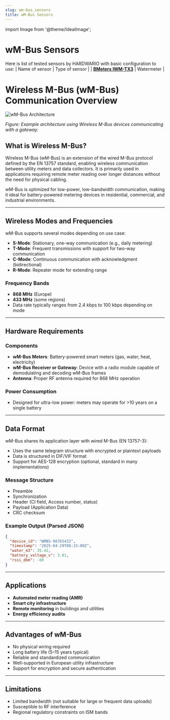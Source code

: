 ```yaml
---
slug: wm-bus_sensors
title: wM-Bus Sensors
---
```


import Image from '@theme/IdealImage';

# wM-Bus Sensors
Here is list of tested sensors by HARDWARIO with basic configuration to use:
| Name of sensor | Type of sensor |
| [**BMeters IWM-TX3**](chester/supported-sensors/wm-bus/bmeters_iwm-tx3.md) | Watermeter |












# Wireless M-Bus (wM-Bus) Communication Overview

![wM-Bus Architecture](https://upload.wikimedia.org/wikipedia/commons/thumb/a/a3/OMS_Grafik.jpg/800px-OMS_Grafik.jpg)

*Figure: Example architecture using Wireless M-Bus devices communicating with a gateway.*

## What is Wireless M-Bus?

Wireless M-Bus (wM-Bus) is an extension of the wired M-Bus protocol defined by the EN 13757 standard, enabling wireless communication between utility meters and data collectors. It is primarily used in applications requiring remote meter reading over longer distances without the need for physical cabling.

wM-Bus is optimized for low-power, low-bandwidth communication, making it ideal for battery-powered metering devices in residential, commercial, and industrial environments.

---

## Wireless Modes and Frequencies

wM-Bus supports several modes depending on use case:
- **S-Mode**: Stationary, one-way communication (e.g., daily metering)
- **T-Mode**: Frequent transmissions with support for two-way communication
- **C-Mode**: Continuous communication with acknowledgment (bidirectional)
- **R-Mode**: Repeater mode for extending range

### Frequency Bands
- **868 MHz** (Europe)
- **433 MHz** (some regions)
- Data rate typically ranges from 2.4 kbps to 100 kbps depending on mode

---

## Hardware Requirements

### Components
- **wM-Bus Meters**: Battery-powered smart meters (gas, water, heat, electricity)
- **wM-Bus Receiver or Gateway**: Device with a radio module capable of demodulating and decoding wM-Bus frames
- **Antenna**: Proper RF antenna required for 868 MHz operation

### Power Consumption
- Designed for ultra-low power: meters may operate for >10 years on a single battery

---

## Data Format

wM-Bus shares its application layer with wired M-Bus (EN 13757-3):
- Uses the same telegram structure with encrypted or plaintext payloads
- Data is structured in DIF/VIF format
- Support for AES-128 encryption (optional, standard in many implementations)

### Message Structure
- Preamble
- Synchronization
- Header (CI field, Access number, status)
- Payload (Application Data)
- CRC checksum

### Example Output (Parsed JSON)
```json
{
  "device_id": "WMBS-98765432",
  "timestamp": "2025-04-29T08:15:00Z",
  "water_m3": 35.42,
  "battery_voltage_v": 3.01,
  "rssi_dbm": -80
}
```

---

## Applications

- **Automated meter reading (AMR)**
- **Smart city infrastructure**
- **Remote monitoring** in buildings and utilities
- **Energy efficiency audits**

---

## Advantages of wM-Bus
- No physical wiring required
- Long battery life (5–15 years typical)
- Reliable and standardized communication
- Well-supported in European utility infrastructure
- Support for encryption and secure authentication

---

## Limitations

- Limited bandwidth (not suitable for large or frequent data uploads)
- Susceptible to RF interference
- Regional regulatory constraints on ISM bands
